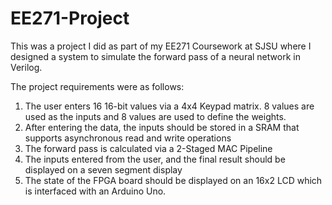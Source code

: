 # EE271-Project

This was a project I did as part of my EE271 Coursework at SJSU where I designed a system to simulate the forward pass of a neural network in Verilog. 

The project requirements were as follows:
1) The user enters 16 16-bit values via a 4x4 Keypad matrix. 8 values are used as the inputs and 8 values are used to define the weights. 
2) After entering the data, the inputs should be stored in a SRAM that supports asynchronous read and write operations 
3) The forward pass is calculated via a 2-Staged MAC Pipeline
4) The inputs entered from the user, and the final result should be displayed on a seven segment display 
5) The state of the FPGA board should be displayed on an 16x2 LCD which is interfaced with an  Arduino Uno. 
